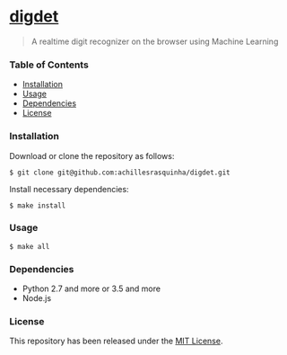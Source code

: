 # [digdet](https://digdet.herokuapp.com)
> A realtime digit recognizer on the browser using Machine Learning

### Table of Contents
* [Installation](#installation)
* [Usage](#usage)
* [Dependencies](#dependencies)
* [License](#license)

### Installation
Download or clone the repository as follows:

```console
$ git clone git@github.com:achillesrasquinha/digdet.git
```

Install necessary dependencies:

```console
$ make install
```

### Usage

```console
$ make all
```

### Dependencies
* Python 2.7 and more or 3.5 and more
* Node.js

### License
This repository has been released under the [MIT License](LICENSE).
